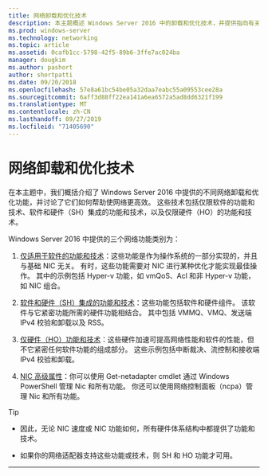```yaml
---
title: 网络卸载和优化技术
description: 本主题概述 Windows Server 2016 中的卸载和优化技术，并提供指向有关这些技术的其他指南的链接。
ms.prod: windows-server
ms.technology: networking
ms.topic: article
ms.assetid: 0cafb1cc-5798-42f5-89b6-3ffe7ac024ba
manager: dougkim
ms.author: pashort
author: shortpatti
ms.date: 09/20/2018
ms.openlocfilehash: 57e8a61bc54be05a32daa7eabc55a09553cee28a
ms.sourcegitcommit: 6aff3d88ff22ea141a6ea6572a5ad8dd6321f199
ms.translationtype: MT
ms.contentlocale: zh-CN
ms.lasthandoff: 09/27/2019
ms.locfileid: "71405690"
---
```

# <a name="network-offload-and-optimization-technologies"></a>网络卸载和优化技术

在本主题中，我们概括介绍了 Windows Server 2016 中提供的不同网络卸载和优化功能，并讨论了它们如何帮助使网络更高效。 这些技术包括仅限软件的功能和技术、软件和硬件（SH）集成的功能和技术，以及仅限硬件（HO）的功能和技术。

Windows Server 2016 中提供的三个网络功能类别为： 

1.  [仅适用于软件的功能和技术](hpn-software-only-features.md)：这些功能是作为操作系统的一部分实现的，并且与基础 NIC 无关。 有时，这些功能需要对 NIC 进行某种优化才能实现最佳操作。 其中的示例包括 Hyper-v 功能，如 vmQoS、Acl 和非 Hyper-v 功能，如 NIC 组合。   

2.  [软件和硬件（SH）集成的功能和技术](hpn-software-hardware-features.md)：这些功能包括软件和硬件组件。 该软件与它紧密功能所需的硬件功能相结合。 其中包括 VMMQ、VMQ、发送端 IPv4 校验和卸载以及 RSS。   

3.  [仅硬件（HO）功能和技术](hpn-hardware-only-features.md)：这些硬件加速可提高网络性能和软件的性能，但不它紧密任何软件功能的组成部分。 这些示例包括中断裁决、流控制和接收端 IPv4 校验和卸载。 

4. [NIC 高级属性](hpn-nic-advanced-properties.md)：你可以使用 Get-netadapter cmdlet 通过 Windows PowerShell 管理 Nic 和所有功能。  你还可以使用网络控制面板（ncpa）管理 Nic 和所有功能。 

>[!TIP]
>- 因此，无论 NIC 速度或 NIC 功能如何，所有硬件体系结构中都提供了功能和技术。
>
>- 如果你的网络适配器支持这些功能或技术，则 SH 和 HO 功能才可用。

---